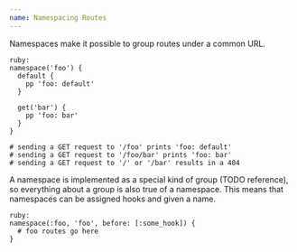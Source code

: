 ```yaml
---
name: Namespacing Routes
---
```


Namespaces make it possible to group routes under a common URL.

    ruby:
    namespace('foo') {
      default {
        pp 'foo: default'
      }

      get('bar') {
        pp 'foo: bar'
      }
    }

    # sending a GET request to '/foo' prints 'foo: default'
    # sending a GET request to '/foo/bar' prints 'foo: bar'
    # sending a GET request to '/' or '/bar' results in a 404

A namespace is implemented as a special kind of group (TODO reference), so everything about a group is also true of a namespace. This means that namespaces can be assigned hooks and given a name.

    ruby:
    namespace(:foo, 'foo', before: [:some_hook]) {
      # foo routes go here
    }
